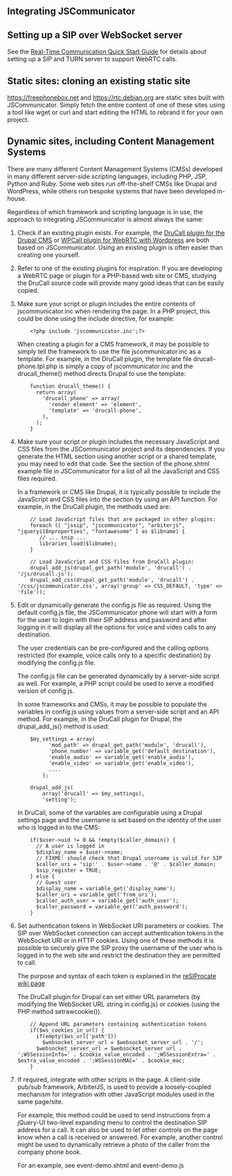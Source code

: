 
Integrating JSCommunicator
--------------------------

Setting up a SIP over WebSocket server
--------------------------------------

See the [Real-Time Communication Quick Start Guide](http://rtcquickstart.org)
for details about setting up a SIP and TURN server to support WebRTC
calls.

Static sites: cloning an existing static site
---------------------------------------------

https://freephonebox.net and https://rtc.debian.org are static sites
built with JSCommunicator.  Simply fetch the entire content of one of
these sites using a tool like wget or curl and start editing the HTML
to rebrand it for your own project.

Dynamic sites, including Content Management Systems
---------------------------------------------------

There are many different Content Management Systems (CMSs) developed in
many different server-side scripting languages, including PHP, JSP, Python
and Ruby.  Some web sites run off-the-shelf CMSs like Drupal and WordPress,
while others run bespoke systems that have been developed in-house.

Regardless of which framework and scripting language is in use, the
approach to integrating JSCommunicator is almost always the same:

1. Check if an existing plugin exists.  For example, the
   [DruCall plugin for the Drupal CMS](http://drucall.org) or
   [WPCall plugin for WebRTC with Wordpress](http://wpcall.org) are both
   based on JSCommunicator.  Using an existing plugin is often easier than
   creating one yourself.

2. Refer to one of the existing plugins for inspiration.  If you are
   developing a WebRTC page or plugin for a PHP-based web site or
   CMS, studying the DruCall source code will provide many good ideas
   that can be easily copied.

3. Make sure your script or plugin includes the entire contents of
   jscommunicator.inc when rendering the page.  In a PHP project,
   this could be done using the include directive, for example:

   ```
       <?php include 'jscommunicator.inc';?>
   ```

   When creating a plugin for a CMS framework, it may be possible to
   simply tell the framework to use the file jscommunicator.inc as a
   template.  For example, in the DruCall plugin, the template file
   drucall-phone.tpl.php is simply a copy of jscommunicator.inc
   and the drucall_theme() method directs Drupal to use the template:

   ```
       function drucall_theme() {
         return array(
           'drucall_phone' => array(
             'render element' => 'element',
             'template' => 'drucall-phone',
           ),
         );
       }
   ```

4. Make sure your script or plugin includes the necessary JavaScript and CSS
   files from the JSCommunicator project and its dependencies.  If
   you generate the HTML <HEAD> section using another script or a shared
   template, you may need to edit that code.  See the <HEAD> section of
   the phone.shtml example file in JSCommunicator for a list of all
   the JavaScript and CSS files required.

   In a framework or CMS like Drupal, it is typically possible to include the
   JavaScript and CSS files into the <HEAD> section by using an API
   function.  For example, in the DruCall plugin, the methods used are:

   ```
       // Load JavaScript files that are packaged in other plugins:
       foreach ([ "jssip", "jscommunicator", "arbiterjs", "jqueryi18nproperties", "fontawesome" ] as $libname) {
          // ... snip ...
          libraries_load($libname);
       }

       // Load JavaScript and CSS files from DruCall plugin:
       drupal_add_js(drupal_get_path('module', 'drucall') . '/js/drucall.js');
       drupal_add_css(drupal_get_path('module', 'drucall') . '/css/jscommunicator.css', array('group' => CSS_DEFAULT, 'type' => 'file'));
   ```

5. Edit or dynamically generate the config.js file as required.
   Using the default config.js file, the JSCommunicator phone will
   start with a form for the user to login with their SIP address and
   password and after logging in it will display all the options for
   voice and video calls to any destination.

   The user credentials can be pre-configured and the calling options
   restricted (for example, voice calls only to a specific destination)
   by modifying the config.js file.

   The config.js file can be generated dynamically by a server-side script
   as well.  For example, a PHP script could be used to serve a modified
   version of config.js.

   In some frameworks and CMSs, it may be possible to populate the variables
   in config.js using values from a server-side script and an API method.
   For example, in the DruCall plugin for Drupal, the drupal_add_js()
   method is used:

   ```
       $my_settings = array(
             'mod_path' => drupal_get_path('module', 'drucall'),
             'phone_number' => variable_get('default_destination'),
             'enable_audio' => variable_get('enable_audio'),
             'enable_video' => variable_get('enable_video'),
             ....
           );

       drupal_add_js(
           array('drucall' => $my_settings),
           'setting');
   ```

   In DruCall, some of the variables are configurable using a Drupal
   settings page and the username is set based on the identity of the
   user who is logged in to the CMS:

   ```
       if($user->uid != 0 && !empty($caller_domain)) {
         // A user is logged in
         $display_name = $user->name;
         // FIXME: should check that Drupal username is valid for SIP
         $caller_uri = 'sip:' . $user->name . '@' . $caller_domain;
         $sip_register = TRUE;
       } else {
         // Guest user
         $display_name = variable_get('display_name');
         $caller_uri = variable_get('from_uri');
         $caller_auth_user = variable_get('auth_user');
         $caller_password = variable_get('auth_password');
       }
   ```

6. Set authentication tokens in WebSocket URI parameters or cookies.
   The SIP over WebSocket connection can accept authentication tokens
   in the WebSocket URI or in HTTP cookies.  Using one of these methods
   it is possible to securely give the SIP proxy the username of
   the user who is logged in to the web site and restrict the destination
   they are permitted to call.

   The purpose and syntax of each token is explained in the
   [reSIProcate wiki page](http://www.resiprocate.org/SIP_Over_WebSocket_Cookies)

   The DruCall plugin for Drupal can set either URL parameters
   (by modifying the WebSocket URL string in config.js) or cookies
   (using the PHP method setrawcookie()).

   ```
       // Append URL parameters containing authentication tokens
       if($ws_cookies_in_url) {
         if(empty($ws_url['path']))
           $websocket_server_url = $websocket_server_url . '/';
         $websocket_server_url = $websocket_server_url . ';WSSessionInfo=' . $cookie_value_encoded . ';WSSessionExtra=' . $extra_value_encoded . ';WSSessionMAC=' . $cookie_mac;
       }
   ```

7. If required, integrate with other scripts in the page.  A client-side
   pub/sub framework, ArbiterJS, is used to provide a loosely-coupled
   mechanism for integration with other JavaScript modules used in the
   same page/site.

   For example, this method could be used to send instructions from
   a jQuery-UI two-level expanding menu to control the destination
   SIP address for a call.  It can also be used to let other controls
   on the page know when a call is received or answered.  For example,
   another control might be used to dynamically retrieve a photo
   of the caller from the company phone book.

   For an example, see event-demo.shtml and event-demo.js

